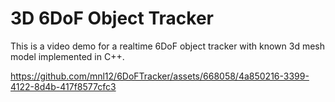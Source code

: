 # 3D 6DoF Object Tracker
This is a video demo for a realtime 6DoF object tracker with known 3d mesh model implemented in C++.






https://github.com/mnl12/6DoFTracker/assets/668058/4a850216-3399-4122-8d4b-417f8577cfc3

